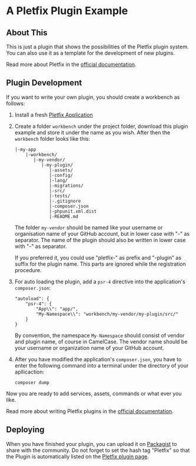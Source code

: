 # A Pletfix Plugin Example

## About This

This is just a plugin that shows the possibilities of the Pletfix plugin system. You can also use it as a template for 
the development of new plugins.

Read more about Pletfix in the [official documentation](https://pletfix.com).

## Plugin Development

If you want to write your own plugin, you should create a workbench as follows:

1. Install a fresh [Pletfix Application](https://github.com/pletfix/app)

2. Create a folder `workbench` under the project folder, download this plugin example and store it under the name as 
   you wish. After then the `workbench` folder looks like this:
   
    ~~~    
    |-my-app  
        |-workbench/
           |-my-vendor/
              |-my-plugin/
                 |-assets/
                 |-config/
                 |-lang/
                 |-migrations/
                 |-src/
                 |-tests/
                 |-.gitignore
                 |-composer.json
                 |-phpunit.xml.dist
                 |-README.md

    ~~~    

    The folder `my-vendor` should be named like your username or organisation name of your GitHub account, but
    in lower case with "-" as separator. The name of the plugin should also be written in lower case with "-" as separator.
    
    If you preferred it, you could use "pletfix-" as prefix and "-plugin" as suffix for the plugin name. This parts are 
    ignored while the registration procedure. 

3. For auto loading the plugin, add a `psr-4` directive into the application's `composer.json`:
        
    ~~~    
    "autoload": {
        "psr-4": {
            "App\\": "app/",
            "My-Namespace\\": "workbench/my-vendor/my-plugin/src/"
        }
    }  
    ~~~

    By convention, the namespace `My-Namespace` should consist of vendor and plugin name, of course in CamelCase. 
    The vendor name should be your username or organization name of your GitHub account.
    
4. After you have modified the application's `composer.json`, you have to enter the following command into a terminal 
   under the directory of your apllicaction:
    
    ~~~ 
    composer dump
    ~~~ 
    
Now you are ready to add services, assets, commands or what ever you like. 

Read more about writing Pletfix plugins in the [official documentation](https://pletfix.com/docs/master/en/plugins#writing).   

## Deploying

When you have finished your plugin, you can upload it on [Packagist](https://packagist.org/) to share with the community.
Do not forget to set the hash tag "Pletfix" so that the Plugin is automatically listed on the [Pletfix plugin page](https://pletfix.com/plugins).
